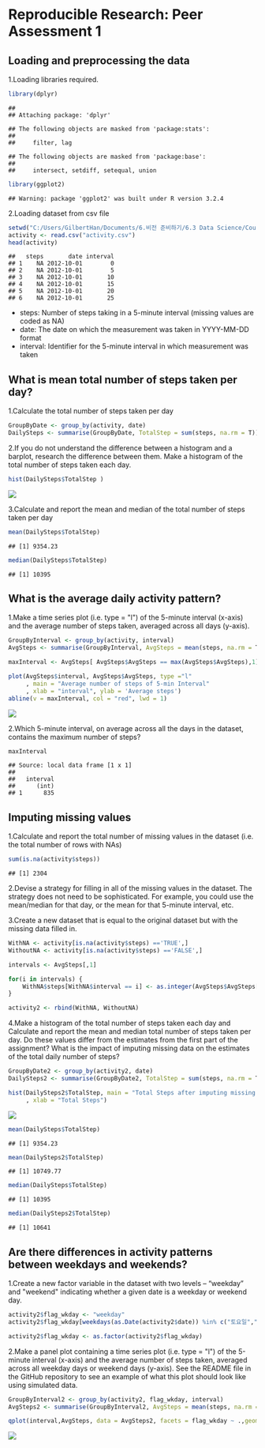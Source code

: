 # Reproducible Research: Peer Assessment 1


## Loading and preprocessing the data

1.Loading libraries required.

```r
library(dplyr)
```

```
## 
## Attaching package: 'dplyr'
```

```
## The following objects are masked from 'package:stats':
## 
##     filter, lag
```

```
## The following objects are masked from 'package:base':
## 
##     intersect, setdiff, setequal, union
```

```r
library(ggplot2)
```

```
## Warning: package 'ggplot2' was built under R version 3.2.4
```

2.Loading dataset from csv file

```r
setwd("C:/Users/GilbertHan/Documents/6.비전 준비하기/6.3 Data Science/Coursera_DataScience/5.Reproducible Research/week 1/Assignment")
activity <- read.csv("activity.csv")
head(activity)
```

```
##   steps       date interval
## 1    NA 2012-10-01        0
## 2    NA 2012-10-01        5
## 3    NA 2012-10-01       10
## 4    NA 2012-10-01       15
## 5    NA 2012-10-01       20
## 6    NA 2012-10-01       25
```
* steps: Number of steps taking in a 5-minute interval (missing values are coded as NA)
* date: The date on which the measurement was taken in YYYY-MM-DD format
* interval: Identifier for the 5-minute interval in which measurement was taken


## What is mean total number of steps taken per day?

1.Calculate the total number of steps taken per day

```r
GroupByDate <- group_by(activity, date)
DailySteps <- summarise(GroupByDate, TotalStep = sum(steps, na.rm = T))
```

2.If you do not understand the difference between a histogram and a barplot, research the difference between them. Make a histogram of the total number of steps taken each day.

```r
hist(DailySteps$TotalStep )
```

![](PA1_template_files/figure-html/unnamed-chunk-4-1.png)



3.Calculate and report the mean and median of the total number of steps taken per day

```r
mean(DailySteps$TotalStep)
```

```
## [1] 9354.23
```

```r
median(DailySteps$TotalStep)
```

```
## [1] 10395
```

## What is the average daily activity pattern?
1.Make a time series plot (i.e. type = "l") of the 5-minute interval (x-axis) and the average number of steps taken, averaged across all days (y-axis).


```r
GroupByInterval <- group_by(activity, interval)
AvgSteps <- summarise(GroupByInterval, AvgSteps = mean(steps, na.rm = T))

maxInterval <- AvgSteps[ AvgSteps$AvgSteps == max(AvgSteps$AvgSteps),1]

plot(AvgSteps$interval, AvgSteps$AvgSteps, type ="l"
     , main = "Average number of steps of 5-min Interval"
     , xlab = "interval", ylab = 'Average steps')
abline(v = maxInterval, col = "red", lwd = 1)
```

![](PA1_template_files/figure-html/unnamed-chunk-6-1.png)

2.Which 5-minute interval, on average across all the days in the dataset, contains the maximum number of steps?

```r
maxInterval
```

```
## Source: local data frame [1 x 1]
## 
##   interval
##      (int)
## 1      835
```


## Imputing missing values
1.Calculate and report the total number of missing values in the dataset (i.e. the total number of rows with NAs)

```r
sum(is.na(activity$steps))
```

```
## [1] 2304
```

2.Devise a strategy for filling in all of the missing values in the dataset. The strategy does not need to be sophisticated. For example, you could use the mean/median for that day, or the mean for that 5-minute interval, etc.


3.Create a new dataset that is equal to the original dataset but with the missing data filled in.

```r
WithNA <- activity[is.na(activity$steps) =='TRUE',] 
WithoutNA <- activity[is.na(activity$steps) =='FALSE',] 

intervals <- AvgSteps[,1]

for(i in intervals) {
    WithNA$steps[WithNA$interval == i] <- as.integer(AvgSteps$AvgSteps[AvgSteps$interval == i])
}

activity2 <- rbind(WithNA, WithoutNA)
```

4.Make a histogram of the total number of steps taken each day and Calculate and report the mean and median total number of steps taken per day. Do these values differ from the estimates from the first part of the assignment? What is the impact of imputing missing data on the estimates of the total daily number of steps?


```r
GroupByDate2 <- group_by(activity2, date)
DailySteps2 <- summarise(GroupByDate2, TotalStep = sum(steps, na.rm = T))

hist(DailySteps2$TotalStep, main = "Total Steps after imputing missing data"
     , xlab = "Total Steps")
```

![](PA1_template_files/figure-html/unnamed-chunk-10-1.png)

```r
mean(DailySteps$TotalStep)
```

```
## [1] 9354.23
```

```r
mean(DailySteps2$TotalStep)
```

```
## [1] 10749.77
```

```r
median(DailySteps$TotalStep)
```

```
## [1] 10395
```

```r
median(DailySteps2$TotalStep)
```

```
## [1] 10641
```

## Are there differences in activity patterns between weekdays and weekends?
1.Create a new factor variable in the dataset with two levels – “weekday” and "weekend" indicating whether a given date is a weekday or weekend day.


```r
activity2$flag_wkday <- "weekday"
activity2$flag_wkday[weekdays(as.Date(activity2$date)) %in% c("토요일","일요일")] <- "weekend"

activity2$flag_wkday <- as.factor(activity2$flag_wkday)
```
2.Make a panel plot containing a time series plot (i.e. type = "l") of the 5-minute interval (x-axis) and the average number of steps taken, averaged across all weekday days or weekend days (y-axis). See the README file in the GitHub repository to see an example of what this plot should look like using simulated data.


```r
GroupByInterval2 <- group_by(activity2, flag_wkday, interval)
AvgSteps2 <- summarise(GroupByInterval2, AvgSteps = mean(steps, na.rm = T))

qplot(interval,AvgSteps, data = AvgSteps2, facets = flag_wkday ~ .,geom = "line")
```

![](PA1_template_files/figure-html/unnamed-chunk-12-1.png)




